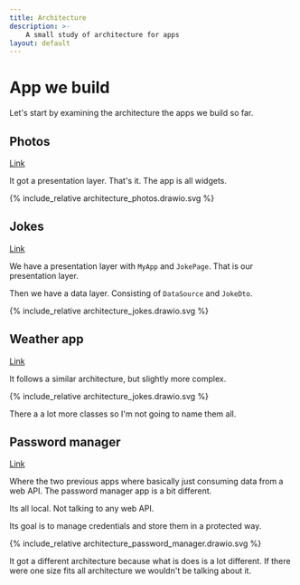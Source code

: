 ```yaml
---
title: Architecture
description: >-
    A small study of architecture for apps
layout: default
---
```


# App we build

Let's start by examining the architecture the apps we build so far.

## Photos

[Link](../interactivity/photos)

It got a presentation layer.
That's it.
The app is all widgets.

{% include_relative architecture_photos.drawio.svg %}

## Jokes

[Link](../working-with-data/jokes)

We have a presentation layer with `MyApp` and `JokePage`.
That is our presentation layer.

Then we have a data layer.
Consisting of `DataSource` and `JokeDto`.

{% include_relative architecture_jokes.drawio.svg %}

## Weather app

[Link](../working-with-data/weather1)

It follows a similar architecture, but slightly more complex.

{% include_relative architecture_jokes.drawio.svg %}

There a a lot more classes so I'm not going to name them all.

## Password manager

[Link](../advanced-state/password-manager)

Where the two previous apps where basically just consuming data from a web API.
The password manager app is a bit different.

Its all local.
Not talking to any web API.

Its goal is to manage credentials and store them in a protected way.

{% include_relative architecture_password_manager.drawio.svg %}

It got a different architecture because what is does is a lot different.
If there were one size fits all architecture we wouldn't be talking about it.
